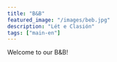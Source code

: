 ```yaml
---
title: "B&B"
featured_image: "/images/beb.jpg"
description: "Lét e Clasión"
tags: ["main-en"]
---
```


Welcome to our B&B!
